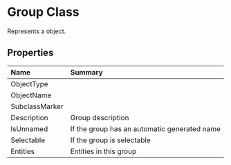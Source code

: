 # Group Class

Represents a <see cref="T:ACadSharp.Objects.Group" /> object.

## Properties

| Name | Summary | 
| :- | :- | 
| ObjectType |  | 
| ObjectName |  | 
| SubclassMarker |  | 
| Description | Group description | 
| IsUnnamed | If the group has an automatic generated name | 
| Selectable | If the group is selectable | 
| Entities | Entities in this group | 

